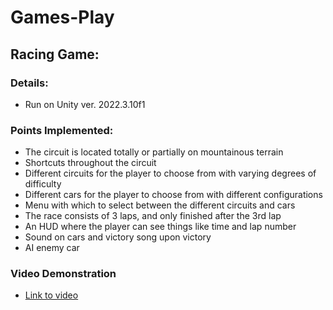 # Games-Play
## Racing Game:
### Details:
- Run on Unity ver. 2022.3.10f1
### Points Implemented:
- The circuit is located totally or partially on mountainous terrain
- Shortcuts throughout the circuit
- Different circuits for the player to choose from with varying degrees of difficulty
- Different cars for the player to choose from with different configurations
- Menu with which to select between the different circuits and cars
- The race consists of 3 laps, and only finished after the 3rd lap
- An HUD where the player can see things like time and lap number
- Sound on cars and victory song upon victory
- AI enemy car
### Video Demonstration
- [Link to video](https://drive.google.com/file/d/1h2UzSa3HSnWl_h9YuR2FAaBHcGHEQaLS/view?usp=sharing)
